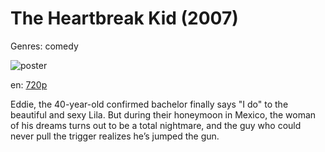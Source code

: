 # The Heartbreak Kid (2007)

Genres: comedy

![poster](http://image.tmdb.org/t/p/w500/2mXchbgTsqYx9qXIatsINjGowDy.jpg)

en:
  [720p](magnet:?xt=urn:btih:5DCE81C185699413F45CA789AF0442B67F5EADD8&tr=udp://glotorrents.pw:6969/announce&tr=udp://tracker.opentrackr.org:1337/announce&tr=udp://torrent.gresille.org:80/announce&tr=udp://tracker.openbittorrent.com:80&tr=udp://tracker.coppersurfer.tk:6969&tr=udp://tracker.leechers-paradise.org:6969&tr=udp://p4p.arenabg.ch:1337&tr=udp://tracker.internetwarriors.net:1337)
  


Eddie, the 40-year-old confirmed bachelor finally says "I do" to the beautiful and sexy Lila. But during their honeymoon in Mexico, the woman of his dreams turns out to be a total nightmare, and the guy who could never pull the trigger realizes he’s jumped the gun.